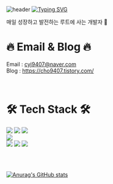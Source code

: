 ![header](https://capsule-render.vercel.app/api?type=waving&color=gradient&height=100&descSize=20&descAlignY=55&descAlign=55&animation=fadeIn)
[![Typing SVG](https://readme-typing-svg.demolab.com?font=Rubik+Bubbles&size=40&pause=1000&color=80C5F7&repeat=false&random=false&width=630&height=100&lines=Welcome+to+Yongju's+Github!%F0%9F%91%8B)](https://git.io/typing-svg)
<div>

매일 성장하고 발전하는 루트에 사는 개발자

# 🔥 Email & Blog 🔥 
Email : cyj9407@naver.com <br>
Blog : https://cho9407.tistory.com/<br>
<br><br>

# 🛠︎ Tech Stack 🛠︎ 
<img src="https://img.shields.io/badge/javascript-F7DF1E?style=for-the-badge&logo=javascript&logoColor=black">
<img src="https://img.shields.io/badge/react-61DAFB?style=for-the-badge&logo=react&logoColor=white">
<img src="https://img.shields.io/badge/typescript-3178C6?style=for-the-badge&logo=typescript&logoColor=white">
<br>
<img src="https://img.shields.io/badge/styledcomponents-DB7093?style=for-the-badge&logo=styledcomponents&logoColor=white">
<br>
<img src="https://img.shields.io/badge/axios-5A29E4?style=for-the-badge&logo=axios&logoColor=white">
<img src="https://img.shields.io/badge/recoil-3578E5?style=for-the-badge&logo=recoil&logoColor=white">
<img src="https://img.shields.io/badge/pwa-5A0FC8?style=for-the-badge&logo=pwa&logoColor=white">

<br><br>

[![Anurag's GitHub stats](https://github-readme-stats.vercel.app/api?username=pizzaYami)](https://github.com/anuraghazra/github-readme-stats)

</div>

